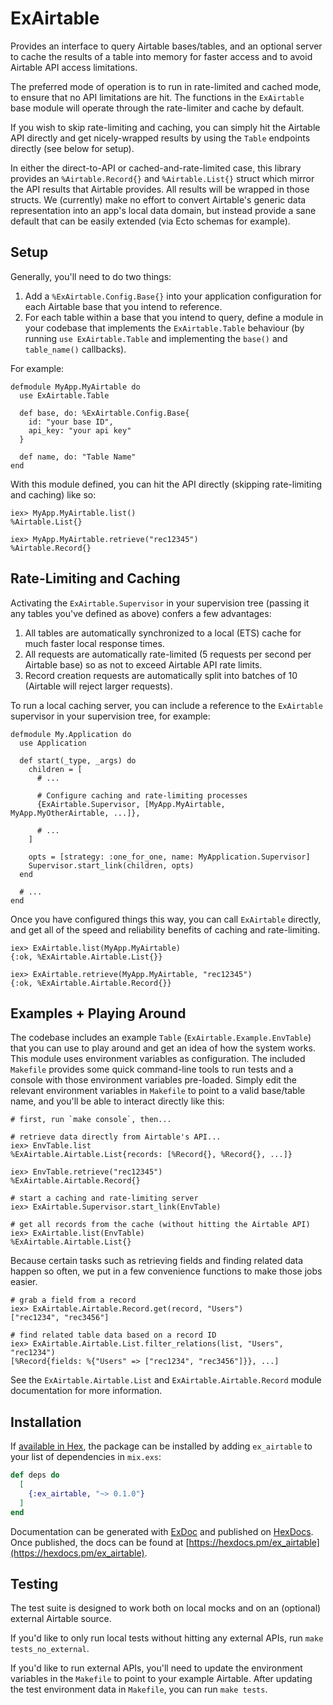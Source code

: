 # ExAirtable

Provides an interface to query Airtable bases/tables, and an optional server to cache the results of a table into memory for faster access and to avoid Airtable API access limitations.

The preferred mode of operation is to run in rate-limited and cached mode, to ensure that no API limitations are hit. The functions in the `ExAirtable` base module will operate through the rate-limiter and cache by default.

If you wish to skip rate-limiting and caching, you can simply hit the Airtable API directly and get nicely-wrapped results by using the `Table` endpoints directly (see below for setup).

In either the direct-to-API or cached-and-rate-limited case, this library provides an `%Airtable.Record{}` and `%Airtable.List{}` struct which mirror the API results that Airtable provides. All results will be wrapped in those structs. We (currently) make no effort to convert Airtable's generic data representation into an app's local data domain, but instead provide a sane default that can be easily extended (via Ecto schemas for example).

## Setup

Generally, you'll need to do two things:

1. Add a `%ExAirtable.Config.Base{}` into your application configuration for each Airtable base that you intend to reference.
2. For each table within a base that you intend to query, define a module in your codebase that implements the `ExAirtable.Table` behaviour (by running `use ExAirtable.Table` and implementing the `base()` and `table_name()` callbacks).

For example:

    defmodule MyApp.MyAirtable do
      use ExAirtable.Table

      def base, do: %ExAirtable.Config.Base{
        id: "your base ID",
        api_key: "your api key"
      }

      def name, do: "Table Name"
    end

With this module defined, you can hit the API directly (skipping rate-limiting and caching) like so:

    iex> MyApp.MyAirtable.list()
    %Airtable.List{}

    iex> MyApp.MyAirtable.retrieve("rec12345")
    %Airtable.Record{}

## Rate-Limiting and Caching

Activating the `ExAirtable.Supervisor` in your supervision tree (passing it any tables you've defined as above) confers a few advantages:

1. All tables are automatically synchronized to a local (ETS) cache for much faster local response times.
2. All requests are automatically rate-limited (5 requests per second per Airtable base) so as not to exceed Airtable API rate limits.
3. Record creation requests are automatically split into batches of 10 (Airtable will reject larger requests).

To run a local caching server, you can include a reference to the `ExAirtable` supervisor in your supervision tree, for example:

    defmodule My.Application do
      use Application

      def start(_type, _args) do
        children = [
          # ...

          # Configure caching and rate-limiting processes
          {ExAirtable.Supervisor, [MyApp.MyAirtable, MyApp.MyOtherAirtable, ...]},

          # ...
        ]

        opts = [strategy: :one_for_one, name: MyApplication.Supervisor]
        Supervisor.start_link(children, opts)
      end

      # ...
    end
    
Once you have configured things this way, you can call `ExAirtable` directly, and get all of the speed and reliability benefits of caching and rate-limiting.

    iex> ExAirtable.list(MyApp.MyAirtable)
    {:ok, %ExAirtable.Airtable.List{}}
    
    iex> ExAirtable.retrieve(MyApp.MyAirtable, "rec12345")
    {:ok, %ExAirtable.Airtable.Record{}}

## Examples + Playing Around

The codebase includes an example `Table` (`ExAirtable.Example.EnvTable`) that you can use to play around and get an idea of how the system works. This module uses environment variables as configuration. The included `Makefile` provides some quick command-line tools to run tests and a console with those environment variables pre-loaded. Simply edit the relevant environment variables in `Makefile` to point to a valid base/table name, and you'll be able to interact directly like this:

    # first, run `make console`, then...
   
    # retrieve data directly from Airtable's API...
    iex> EnvTable.list
    %ExAirtable.Airtable.List{records: [%Record{}, %Record{}, ...]}

    iex> EnvTable.retrieve("rec12345")
    %ExAirtable.Airtable.Record{}

    # start a caching and rate-limiting server 
    iex> ExAirtable.Supervisor.start_link(EnvTable)

    # get all records from the cache (without hitting the Airtable API)
    iex> ExAirtable.list(EnvTable)
    %ExAirtable.Airtable.List{}
    
Because certain tasks such as retrieving fields and finding related data happen so often, we put in a few convenience functions to make those jobs easier.

    # grab a field from a record
    iex> ExAirtable.Airtable.Record.get(record, "Users")
    ["rec1234", "rec3456"]

    # find related table data based on a record ID
    iex> ExAirtable.Airtable.List.filter_relations(list, "Users", "rec1234")
    [%Record{fields: %{"Users" => ["rec1234", "rec3456"]}}, ...]

See the `ExAirtable.Airtable.List` and `ExAirtable.Airtable.Record` module documentation for more information.
      
## Installation

If [available in Hex](https://hex.pm/docs/publish), the package can be installed
by adding `ex_airtable` to your list of dependencies in `mix.exs`:

```elixir
def deps do
  [
    {:ex_airtable, "~> 0.1.0"}
  ]
end
```

Documentation can be generated with [ExDoc](https://github.com/elixir-lang/ex_doc)
and published on [HexDocs](https://hexdocs.pm). Once published, the docs can
be found at [https://hexdocs.pm/ex_airtable](https://hexdocs.pm/ex_airtable).

## Testing

The test suite is designed to work both on local mocks and on an (optional) external Airtable source.

If you'd like to only run local tests without hitting any external APIs, run `make tests_no_external`.

If you'd like to run external APIs, you'll need to update the environment variables in the `Makefile` to point to your example Airtable.  After updating the test environment data in `Makefile`, you can run `make tests`.
